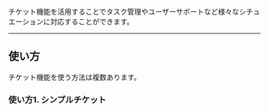 チケット機能を活用することでタスク管理やユーザーサポートなど様々なシチュエーションに対応することができます。

---
## 使い方
チケット機能を使う方法は複数あります。

### 使い方1. シンプルチケット